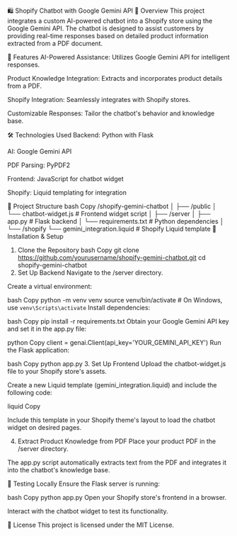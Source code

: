 🛍️ Shopify Chatbot with Google Gemini API
📌 Overview
This project integrates a custom AI-powered chatbot into a Shopify store using the Google Gemini API. The chatbot is designed to assist customers by providing real-time responses based on detailed product information extracted from a PDF document.

🔧 Features
AI-Powered Assistance: Utilizes Google Gemini API for intelligent responses.

Product Knowledge Integration: Extracts and incorporates product details from a PDF.

Shopify Integration: Seamlessly integrates with Shopify stores.

Customizable Responses: Tailor the chatbot's behavior and knowledge base.

🛠️ Technologies Used
Backend: Python with Flask

AI: Google Gemini API

PDF Parsing: PyPDF2

Frontend: JavaScript for chatbot widget

Shopify: Liquid templating for integration

📁 Project Structure
bash
Copy
/shopify-gemini-chatbot
│
├── /public
│   └── chatbot-widget.js       # Frontend widget script
│
├── /server
│   ├── app.py                  # Flask backend
│   └── requirements.txt        # Python dependencies
│
└── /shopify
    └── gemini_integration.liquid  # Shopify Liquid template
🚀 Installation & Setup
1. Clone the Repository
bash
Copy
git clone https://github.com/yourusername/shopify-gemini-chatbot.git
cd shopify-gemini-chatbot
2. Set Up Backend
Navigate to the /server directory.

Create a virtual environment:

bash
Copy
python -m venv venv
source venv/bin/activate  # On Windows, use `venv\Scripts\activate`
Install dependencies:

bash
Copy
pip install -r requirements.txt
Obtain your Google Gemini API key and set it in the app.py file:

python
Copy
client = genai.Client(api_key='YOUR_GEMINI_API_KEY')
Run the Flask application:

bash
Copy
python app.py
3. Set Up Frontend
Upload the chatbot-widget.js file to your Shopify store's assets.

Create a new Liquid template (gemini_integration.liquid) and include the following code:

liquid
Copy
<script src="{{ 'chatbot-widget.js' | asset_url }}"></script>
Include this template in your Shopify theme's layout to load the chatbot widget on desired pages.

4. Extract Product Knowledge from PDF
Place your product PDF in the /server directory.

The app.py script automatically extracts text from the PDF and integrates it into the chatbot's knowledge base.

🧪 Testing Locally
Ensure the Flask server is running:

bash
Copy
python app.py
Open your Shopify store's frontend in a browser.

Interact with the chatbot widget to test its functionality.

📄 License
This project is licensed under the MIT License.